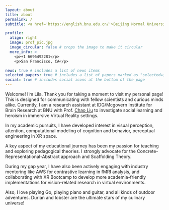 ```yaml
---
layout: about
title: about
permalink: /
subtitle: <a href='https://english.bnu.edu.cn/'>Beijing Normal University</a>. Psychology Major. Vision Scientist. Teacher. Go Chess Player. Doll Designer.

profile:
  align: right
  image: prof_pic.jpg
  image_circular: false # crops the image to make it circular
  more_info: >
    <p>+1 6696492281</p>
    <p>San Francisco, CA</p>

news: true # includes a list of news items
selected_papers: true # includes a list of papers marked as "selected={true}"
social: true # includes social icons at the bottom of the page
---
```


Welcome! I’m Lila. Thank you for taking a moment to visit my personal page! This is designed for communicating with fellow scientists and curious minds alike. Currently, I am a research assistant at IDG/Mcgovern Institute for Brain Research at BNU with Prof. [Chao Liu](https://liuchaolab.bnu.edu.cn/) to investigate social learning and heroism in immersive Virtual Reality settings.

In my academic pursuits, I have developed interest in visual perception, attention, computational modeling of cognition and behavior, perceptual engineering in XR space. 

A key aspect of my educational journey has been my passion for teaching and exploring pedagogical theories. I strongly advocate for the Concrete-Representational-Abstract approach and Scaffolding Theory.

During my gap year, I have also been actively engaging with industry mentoring like AWS for contrastive learning in fMRI analysis, and collaborating with XR Bootcamp to develop more academia-friendly implementations for vision-related research in virtual environments.

Also, I love playing Go, playing piano and guitar, and all kinds of outdoor adventures. Durian and lobster are the ultimate stars of my culinary universe!
